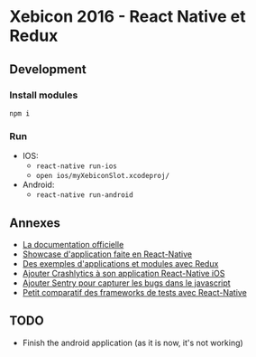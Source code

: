 # Xebicon 2016 - React Native et Redux

## Development

### Install modules

`npm i`

### Run

- IOS: 
    - `react-native run-ios`
    - `open ios/myXebiconSlot.xcodeproj/`
- Android:
    - `react-native run-android`

## Annexes

- [La documentation officielle](https://facebook.github.io/react-native/docs/getting-started.html)
- [Showcase d'application faite en React-Native](https://facebook.github.io/react-native/showcase.html)
- [Des exemples d'applications et modules avec Redux](https://github.com/xgrommx/awesome-redux)
- [Ajouter Crashlytics à son application React-Native iOS](https://medium.com/delivery-com-engineering/add-crashlytics-to-your-react-native-ios-app-69a983a9062a#.4igdtzub3)
- [Ajouter Sentry pour capturer les bugs dans le javascript](https://docs.sentry.io/clients/javascript/integrations/react-native/)
- [Petit comparatif des frameworks de tests avec React-Native](https://medium.com/@dschmidt1992/testing-react-react-native-jest-vs-the-rest-ed2a16db5e76#.fwvmoqyow)

## TODO

- Finish the android application (as it is now, it's not working)
